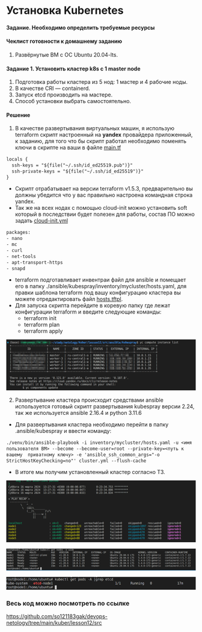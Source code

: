 # Установка Kubernetes

#### Задание. Необходимо определить требуемые ресурсы

#### Чеклист готовности к домашнему заданию

1. Развёрнутые ВМ с ОС Ubuntu 20.04-lts.


#### Задание 1. Установить кластер k8s с 1 master node

1. Подготовка работы кластера из 5 нод: 1 мастер и 4 рабочие ноды.
2. В качестве CRI — containerd.
3. Запуск etcd производить на мастере.
4. Способ установки выбрать самостоятельно.

#### Решение

1. В качестве развертывания виртуальных машин, я использую terraform скрипт настроенный на **yandex** провайдера приложенный, к заданию, для того что бы скрипт работал необходимо поменять ключи в скрипте на ваши в файле [main.tf](https://github.com/so121183gak/devops-netology/tree/main/kuber/lesson12/src/main.tf)

```
locals {
  ssh-keys = "${file("~/.ssh/id_ed25519.pub")}"
  ssh-private-keys = "${file("~/.ssh/id_ed25519")}"
}
```
- Скрипт отрабатывает на версии terraform v1.5.3, предварительно вы должны убедится что у вас правильно настроена командная строка yandex.
- Так же на всех нодах с помощью cloud-init можно установить soft который в последствии будет полезен для работы, состав ПО можно задать [cloud-init.yml](https://github.com/so121183gak/devops-netology/tree/main/kuber/lesson12/src/cloud-init.yml)

```
packages:
- nano
- mc
- curl
- net-tools
- apt-transport-https
- snapd
```
- terraform подготавливает инвентраи файл для ansible и помещает его в папку ./ansible/kubespray/inventory/mycluster/hosts.yaml, для правки шаблона terraform под вашу конфигурацию кластера вы можете отредактировать файл [hosts.tftpl](https://github.com/so121183gak/devops-netology/tree/main/kuber/lesson12/src/hosts.tftpl).
- Для запуска скрипта перейдите в коревую папку где лежат конфигурации terraform и введите следующие команды:
  - terraform init
  - terraform plan
  - terraform apply

<p align="center">
  <img width="600" height="" src="./assets/kuber_12_04.png">
</p>

2. Развертывание кластера происходит средствами ansible используется готовый скрипт развертывания kubespray версии 2.24, так же используется ansible 2.16.4 и python 3.11.6

- Для развертывания кластера необходимо перейти в  папку .ansible/kubespray и ввести команду:


```
./venv/bin/ansible-playbook -i inventory/mycluster/hosts.yaml -u <имя пользователя ВМ> --become --become-user=root --private-key=<путь к вашему  приватному ключу> -e 'ansible_ssh_common_args="-o StrictHostKeyChecking=no"' cluster.yml --flush-cache
```

- В итоге мы получим установленный кластер согласно ТЗ.
<p align="center">
  <img width="600" height="" src="./assets/kuber_12_01.png">
</p>

<p align="center">
  <img width="600" height="" src="./assets/kuber_12_02.png">
</p>

<p align="center">
  <img width="600" height="" src="./assets/kuber_12_03.png">
</p>


### Весь код можно посмотреть по ссылке
https://github.com/so121183gak/devops-netology/tree/main/kuber/lesson12/src